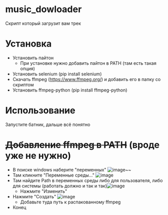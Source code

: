 # music_dowloader
Скрипт который загрузит вам трек
# Установка
* Установить пайтон
  * При установке нужно добавить пайтон в PATH (там есть такая опция)
 * Установить selenium (pip install selenium)
 * Скачать ffmpeg (https://www.ffmpeg.org/) и добавить его в папку со скриптом
 * Установить ffmpeg-python (pip install ffmpeg-python)
 # Использование
 Запустите батник, дальше всё понятно

# ~~Добавление ffmpeg в PATH~~ (вроде уже не нужно)
* В поиске windows наберите "переменных" ![image](https://user-images.githubusercontent.com/44337171/120111749-d6929180-c17b-11eb-8805-7240a947c22b.png)~~
* Там кликните "Переменные среды..." ![image](https://user-images.githubusercontent.com/44337171/120111787-ffb32200-c17b-11eb-9386-c8a1c3c609c1.png)
* Там найдите Path в переменных среды либо для пользователя, либо для системы (работать должно и так и так)![image](https://user-images.githubusercontent.com/44337171/120111887-56b8f700-c17c-11eb-9303-a9ce338db566.png)
  * Нажмите "Изменить"
* Нажмите "Создать" ![image](https://user-images.githubusercontent.com/44337171/120111946-7f40f100-c17c-11eb-8704-728c1ba70e7f.png)
  * Добавьте туда путь к распакованному ffmpeg
* Конец
